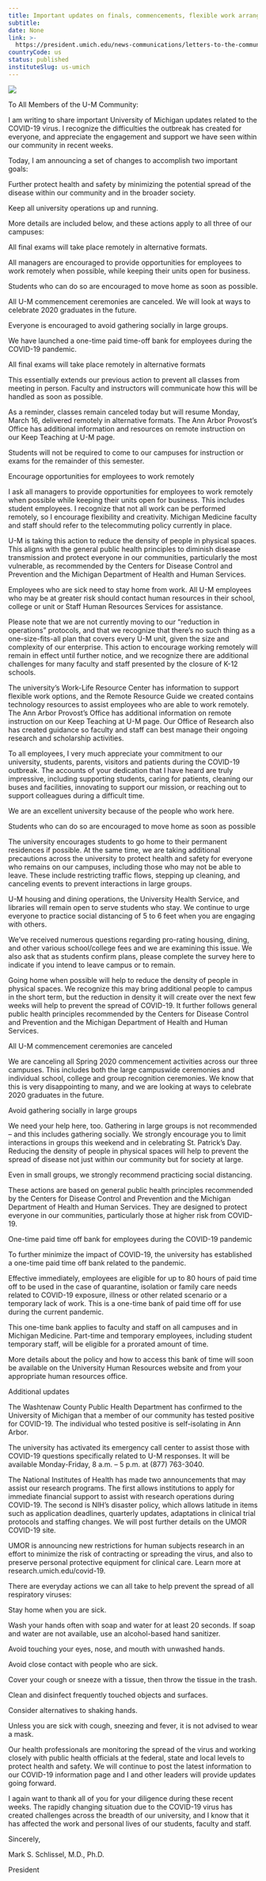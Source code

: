 ```yaml
---
title: Important updates on finals, commencements, flexible work arrangements and additional COVID-19 announcements
subtitle: 
date: None
link: >-
  https://president.umich.edu/news-communications/letters-to-the-community/important-updates-on-finals-commencements-flexible-work-arrangements-and-additional-covid-19-announcements/
countryCode: us
status: published
instituteSlug: us-umich
---
```

![](https://president.umich.edu/wp-content/themes/um2014/images/umich-logo.png)

To All Members of the U-M Community:

I am writing to share important University of Michigan updates related to the COVID-19 virus. I recognize the difficulties the outbreak has created for everyone, and appreciate the engagement and support we have seen within our community in recent weeks.

Today, I am announcing a set of changes to accomplish two important goals:

Further protect health and safety by minimizing the potential spread of the disease within our community and in the broader society.

Keep all university operations up and running.

More details are included below, and these actions apply to all three of our campuses:

All final exams will take place remotely in alternative formats.

All managers are encouraged to provide opportunities for employees to work remotely when possible, while keeping their units open for business.

Students who can do so are encouraged to move home as soon as possible.

All U-M commencement ceremonies are canceled. We will look at ways to celebrate 2020 graduates in the future.

Everyone is encouraged to avoid gathering socially in large groups.

We have launched a one-time paid time-off bank for employees during the COVID-19 pandemic.

All final exams will take place remotely in alternative formats

This essentially extends our previous action to prevent all classes from meeting in person. Faculty and instructors will communicate how this will be handled as soon as possible.

As a reminder, classes remain canceled today but will resume Monday, March 16, delivered remotely in alternative formats. The Ann Arbor Provost’s Office has additional information and resources on remote instruction on our Keep Teaching at U-M page.

Students will not be required to come to our campuses for instruction or exams for the remainder of this semester.

Encourage opportunities for employees to work remotely

I ask all managers to provide opportunities for employees to work remotely when possible while keeping their units open for business. This includes student employees. I recognize that not all work can be performed remotely, so I encourage flexibility and creativity. Michigan Medicine faculty and staff should refer to the telecommuting policy currently in place.

U-M is taking this action to reduce the density of people in physical spaces. This aligns with the general public health principles to diminish disease transmission and protect everyone in our communities, particularly the most vulnerable, as recommended by the Centers for Disease Control and Prevention and the Michigan Department of Health and Human Services.

Employees who are sick need to stay home from work. All U-M employees who may be at greater risk should contact human resources in their school, college or unit or Staff Human Resources Services for assistance.

Please note that we are not currently moving to our “reduction in operations” protocols, and that we recognize that there’s no such thing as a one-size-fits-all plan that covers every U-M unit, given the size and complexity of our enterprise. This action to encourage working remotely will remain in effect until further notice, and we recognize there are additional challenges for many faculty and staff presented by the closure of K-12 schools.

The university’s Work-Life Resource Center has information to support flexible work options, and the Remote Resource Guide we created contains technology resources to assist employees who are able to work remotely. The Ann Arbor Provost’s Office has additional information on remote instruction on our Keep Teaching at U-M page. Our Office of Research also has created guidance so faculty and staff can best manage their ongoing research and scholarship activities.

To all employees, I very much appreciate your commitment to our university, students, parents, visitors and patients during the COVID-19 outbreak. The accounts of your dedication that I have heard are truly impressive, including supporting students, caring for patients, cleaning our buses and facilities, innovating to support our mission, or reaching out to support colleagues during a difficult time.

We are an excellent university because of the people who work here.

Students who can do so are encouraged to move home as soon as possible

The university encourages students to go home to their permanent residences if possible. At the same time, we are taking additional precautions across the university to protect health and safety for everyone who remains on our campuses, including those who may not be able to leave. These include restricting traffic flows, stepping up cleaning, and canceling events to prevent interactions in large groups.

U-M housing and dining operations, the University Health Service, and libraries will remain open to serve students who stay. We continue to urge everyone to practice social distancing of 5 to 6 feet when you are engaging with others.

We’ve received numerous questions regarding pro-rating housing, dining, and other various school/college fees and we are examining this issue. We also ask that as students confirm plans, please complete the survey here to indicate if you intend to leave campus or to remain.

Going home when possible will help to reduce the density of people in physical spaces. We recognize this may bring additional people to campus in the short term, but the reduction in density it will create over the next few weeks will help to prevent the spread of COVID-19. It further follows general public health principles recommended by the Centers for Disease Control and Prevention and the Michigan Department of Health and Human Services.

All U-M commencement ceremonies are canceled

We are canceling all Spring 2020 commencement activities across our three campuses. This includes both the large campuswide ceremonies and individual school, college and group recognition ceremonies. We know that this is very disappointing to many, and we are looking at ways to celebrate 2020 graduates in the future.

Avoid gathering socially in large groups

We need your help here, too. Gathering in large groups is not recommended – and this includes gathering socially. We strongly encourage you to limit interactions in groups this weekend and in celebrating St. Patrick’s Day. Reducing the density of people in physical spaces will help to prevent the spread of disease not just within our community but for society at large.

Even in small groups, we strongly recommend practicing social distancing.

These actions are based on general public health principles recommended by the Centers for Disease Control and Prevention and the Michigan Department of Health and Human Services. They are designed to protect everyone in our communities, particularly those at higher risk from COVID-19.

One-time paid time off bank for employees during the COVID-19 pandemic

To further minimize the impact of COVID-19, the university has established a one-time paid time off bank related to the pandemic.

Effective immediately, employees are eligible for up to 80 hours of paid time off to be used in the case of quarantine, isolation or family care needs related to COVID-19 exposure, illness or other related scenario or a temporary lack of work. This is a one-time bank of paid time off for use during the current pandemic.

This one-time bank applies to faculty and staff on all campuses and in Michigan Medicine. Part-time and temporary employees, including student temporary staff, will be eligible for a prorated amount of time.

More details about the policy and how to access this bank of time will soon be available on the University Human Resources website and from your appropriate human resources office.

Additional updates

The Washtenaw County Public Health Department has confirmed to the University of Michigan that a member of our community has tested positive for COVID-19. The individual who tested positive is self-isolating in Ann Arbor.

The university has activated its emergency call center to assist those with COVID-19 questions specifically related to U-M responses. It will be available Monday-Friday, 8 a.m. – 5 p.m. at (877) 763-3040.

The National Institutes of Health has made two announcements that may assist our research programs. The first allows institutions to apply for immediate financial support to assist with research operations during COVID-19. The second is NIH’s disaster policy, which allows latitude in items such as application deadlines, quarterly updates, adaptations in clinical trial protocols and staffing changes. We will post further details on the UMOR COVID-19 site.

UMOR is announcing new restrictions for human subjects research in an effort to minimize the risk of contracting or spreading the virus, and also to preserve personal protective equipment for clinical care. Learn more at research.umich.edu/covid-19.

There are everyday actions we can all take to help prevent the spread of all respiratory viruses:

Stay home when you are sick.

Wash your hands often with soap and water for at least 20 seconds. If soap and water are not available, use an alcohol-based hand sanitizer.

Avoid touching your eyes, nose, and mouth with unwashed hands.

Avoid close contact with people who are sick.

Cover your cough or sneeze with a tissue, then throw the tissue in the trash.

Clean and disinfect frequently touched objects and surfaces.

Consider alternatives to shaking hands.

Unless you are sick with cough, sneezing and fever, it is not advised to wear a mask.

Our health professionals are monitoring the spread of the virus and working closely with public health officials at the federal, state and local levels to protect health and safety. We will continue to post the latest information to our COVID-19 information page and I and other leaders will provide updates going forward.

I again want to thank all of you for your diligence during these recent weeks. The rapidly changing situation due to the COVID-19 virus has created challenges across the breadth of our university, and I know that it has affected the work and personal lives of our students, faculty and staff.

Sincerely,

Mark S. Schlissel, M.D., Ph.D.

President